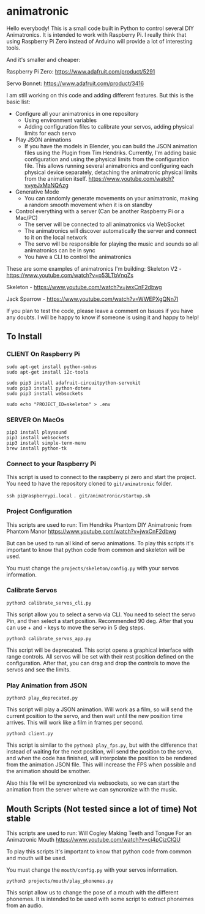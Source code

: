 # animatronic
Hello everybody!
This is a small code built in Python to control several DIY Animatronics. It is intended to work with Raspberry Pi.
I really think that using Raspberry Pi Zero instead of Arduino will provide a lot of interesting tools.

And it's smaller and cheaper:

Raspberry Pi Zero: https://www.adafruit.com/product/5291

Servo Bonnet: https://www.adafruit.com/product/3416

I am still working on this code and adding different features. But this is the basic list:

- Configure all your animatronics in one repository
    - Using environment variables
    - Adding configuration files to calibrate your servos, adding physical limits for each servo
- Play JSON animations
    - If you have the models in Blender, you can build the JSON animation files using the Plugin from Tim Hendriks.
      Currently, I'm adding basic configuration and using the physical limits from the configuration file.
      This allows running several animatronics and configuring each physical device separately,
      detaching the animatronic physical limits from the animation itself.
      https://www.youtube.com/watch?v=yeJxMaNQAzg
- Generative Mode
    - You can randomly generate movements on your animatronic, making a random smooth movement when it is on standby
- Control everything with a server (Can be another Raspberry Pi or a Mac/PC)
    - The server will be connected to all animatronics via WebSocket
    - The animatronics will discover automatically the server and connect to it on the local network
    - The servo will be responsible for playing the music and sounds so all animatronics can be in sync
    - You have a CLI to control the animatronics

These are some examples of animatronics I'm building:
Skeleton V2 - https://www.youtube.com/watch?v=p53LTbVnqZs

Skeleton - https://www.youtube.com/watch?v=jwxCnF2dbwg

Jack Sparrow - https://www.youtube.com/watch?v=WWEPXgQNn7I

If you plan to test the code, please leave a comment on Issues if you have any doubts. I will be happy to know if someone is using it and happy to help!


## To Install

### CLIENT On Raspberry Pi

```
sudo apt-get install python-smbus
sudo apt-get install i2c-tools

sudo pip3 install adafruit-circuitpython-servokit
sudo pip3 install python-dotenv
sudo pip3 install websockets

sudo echo "PROJECT_ID=skeleton" > .env
```

### SERVER On MacOs

```
pip3 install playsound
pip3 install websockets
pip3 install simple-term-menu
brew install python-tk
```

### Connect to your Raspberry Pi

This script is used to connect to the raspberry pi zero and start the project.
You need to have the repository cloned to `git/animatronic` folder.

`ssh pi@raspberrypi.local`
`. git/animatronic/startup.sh`

### Project Configuration

This scripts are used to run:
    Tim Hendriks
    Phantom DIY Animatronic from Phantom Manor
    https://www.youtube.com/watch?v=jwxCnF2dbwg

But can be used to run all kind of servo animations.
To play this scripts it's important to know that python code from common and skeleton will be used.

You must change the `projects/skeleton/config.py` with your servos information.


### Calibrate Servos
`python3 calibrate_servos_cli.py`

This script allow you to select a servo via CLI.
You need to select the servo Pin, and then select a start position. Recommended 90 deg. After that you can use + and - keys to move the servo in 5 deg steps.


`python3 calibrate_servos_app.py`

This script will be deprecated.
This script opens a graphical interface with range controls. All servos will be set with their rest position defined on the configuration.
After that, you can drag and drop the controls to move the servos and see the limits.

### Play Animation from JSON
`python3 play_deprecated.py`

This script will play a JSON animation. Will work as a film, so will send the current position to the servo, and then wait until the new position time arrives. This will work like a film in frames per second.


`python3 client.py`

This script is similar to the `python3 play_fps.py`, but with the difference that instead of waiting for the next position, will send the position to the servo, and when the code has finished, will interpolate the position to be rendered from the animation JSON file. This will increase the FPS when possible and the animation should be smother.

Also this file will be syncronized via websockets, so we can start the animation from the server where we can syncronize with the music.


## Mouth Scripts (Not tested since a lot of time) Not stable

This scripts are used to run:
    Will Cogley
    Making Teeth and Tongue For an Animatronic Mouth
    https://www.youtube.com/watch?v=ci4pCjzCIQU

To play this scripts it's important to know that python code from common and mouth will be used.

You must change the `mouth/config.py` with your servos information.

`python3 projects/mouth/play_phonemes.py`

This script allow us to change the pose of a mouth with the different phonemes. It is intended to be used with some script to extract phonemes from an audio.
